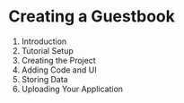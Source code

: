 # Creating a Guestbook

1. Introduction
2. Tutorial Setup
3. Creating the Project
4. Adding Code and UI
5. Storing Data
6. Uploading Your Application